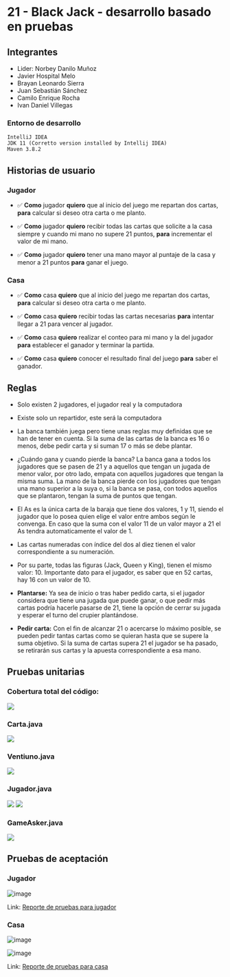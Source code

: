 # 21 - Black Jack - desarrollo basado en pruebas

## Integrantes

- Lider: Norbey Danilo Muñoz
- Javier Hospital Melo
- Brayan Leonardo Sierra
- Juan Sebastián Sánchez
- Camilo Enrique Rocha
- Ivan Daniel Villegas

### Entorno de desarrollo

```
IntelliJ IDEA
JDK 11 (Corretto version installed by Intellij IDEA)
Maven 3.8.2
```

## Historias de usuario

### Jugador

- :white_check_mark: __Como__ jugador __quiero__ que al inicio del juego me repartan dos cartas, __para__ calcular si deseo otra carta o me planto.

- :white_check_mark: __Como__ jugador __quiero__ recibir todas las cartas que solicite a la casa siempre y cuando mi mano no supere 21 puntos, __para__ incrementar el valor de mi mano.

- :white_check_mark: __Como__ jugador __quiero__ tener una mano mayor al puntaje de la casa y menor a 21 puntos __para__ ganar el juego.

### Casa

- :white_check_mark:	__Como__ casa __quiero__ que al inicio del juego me repartan dos cartas, __para__ calcular si deseo otra carta o me planto.

- :white_check_mark: __Como__ casa __quiero__ recibir todas las cartas necesarias __para__ intentar llegar a 21 para vencer al jugador.

- :white_check_mark: __Como__ casa __quiero__ realizar el conteo para mi mano y la del jugador __para__ establecer el ganador y terminar la partida.

- :white_check_mark:	__Como__ casa __quiero__ conocer el resultado final del juego __para__ saber el ganador.


## Reglas

- Solo existen 2 jugadores, el jugador real y la computadora
- Existe solo un repartidor, este será la computadora

- La banca también juega pero tiene unas reglas muy definidas que se han de tener en cuenta. Si la suma de las cartas de la banca es 16 o menos, debe pedir carta y si suman 17 o más se debe plantar.

- ¿Cuándo gana y cuando pierde la banca? La banca gana a todos los jugadores que se pasen de 21 y a aquellos que tengan un jugada de menor valor, por otro lado, empata con aquellos jugadores que tengan la misma suma. La mano de la banca pierde con los jugadores que tengan una mano superior a la suya o, si la banca se pasa, con todos aquellos que se plantaron, tengan la suma de puntos que tengan.

- El As es la única carta de la baraja que tiene dos valores, 1 y 11, siendo el jugador que lo posea quien elige el valor entre ambos según le convenga. En caso que la suma con el valor 11 de un valor mayor a 21 el As tendra automaticamente el valor de 1.

- Las cartas numeradas con índice del dos al diez tienen el valor correspondiente a su numeración.

- Por su parte, todas las figuras (Jack, Queen y King), tienen el mismo valor: 10. Importante dato para el jugador, es saber que en 52 cartas, hay 16 con un valor de 10.

- **Plantarse:** Ya sea de inicio o tras haber pedido carta, si el jugador considera que tiene una jugada que puede ganar, o que pedir más cartas podría hacerle pasarse de 21, tiene la opción de cerrar su jugada y esperar el turno del crupier plantándose.

- **Pedir carta:** Con el fin de alcanzar 21 o acercarse lo máximo posible, se pueden pedir tantas cartas como se quieran hasta que se supere la suma objetivo. Si la suma de cartas supera 21 el jugador se ha pasado, se retirarán sus cartas y la apuesta correspondiente a esa mano.

## Pruebas unitarias

### Cobertura total del código:

![](reports/.img/coverage_total.jpg)

### Carta.java

![](reports/.img/coverage_carta.jpg)

### Ventiuno.java

![](reports/.img/coverage_veintiuno.jpg)

### Jugador.java 

![](reports/.img/coverage_jugador_1.jpg)
![](reports/.img/coverage_jugador_2.jpg)


### GameAsker.java

![](reports/.img/coverage_game_asker.jpg)

## Pruebas de aceptación

### Jugador

![image](https://user-images.githubusercontent.com/24207969/136636184-3ac3de3e-386b-48c5-9df2-cd426f192788.png)

Link: [Reporte de pruebas para jugador](https://github.com/Ataches/MCIC-Java21/blob/master/reports/Reporte_de_prueba_jugador.html)

### Casa

![image](https://user-images.githubusercontent.com/24207969/136636211-8b51ee05-df1b-4561-ae4c-b0e109363b04.png)

![image](https://user-images.githubusercontent.com/24207969/136636226-e4375b39-22c6-4031-9868-8c891e91b7e4.png)

Link: [Reporte de pruebas para casa](https://github.com/Ataches/MCIC-Java21/blob/master/reports/Reporte_de_prueba_casa.html)
